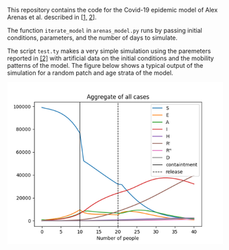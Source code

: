 This repository contains the code for the Covid-19 epidemic model of Alex Arenas et al. described in \[[1,](https://covid-19-risk.github.io/map/model.pdf) [2](https://www.medrxiv.org/content/10.1101/2020.04.06.20054320v1.full.pdf)]. 

The function `iterate_model` in `arenas_model.py` runs by passing initial conditions, parameters, and the number of days to simulate.

The script `test.ty` makes a very simple simulation using the paremeters reported in [[2]](https://www.medrxiv.org/content/10.1101/2020.04.06.20054320v1.full.pdf) with artificial data on the initial conditions and the mobility patterns of the model. The figure below shows a typical output of the simulation for a random patch and age strata of the model. 

![](output_model_example.png)

